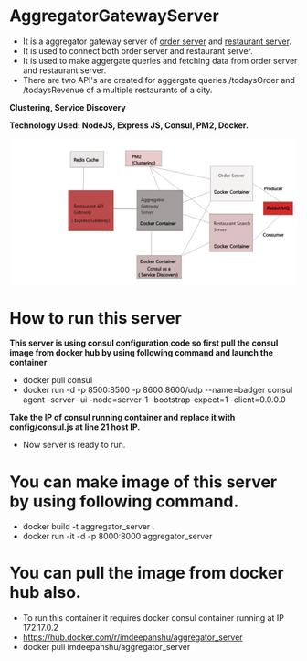 # AggregatorGatewayServer
- It is a aggregator gateway server of [order server](https://github.com/imdeepanshugpt/orderServer) and [restaurant server](https://github.com/imdeepanshugpt/restaurantServer).
- It is used to connect both order server and restaurant server.
- It is used to make aggergate queries and fetching data from order server and restaurant server.
- There are two API's are created for aggergate queries /todaysOrder and /todaysRevenue of a multiple restaurants of a city.

**Clustering, Service Discovery**

**Technology Used: NodeJS, Express JS, Consul, PM2, Docker.**

![Micro Services Architecture](images/MicroServices.png)

# How to run this server

**This server is using consul configuration code so first pull the consul image from docker hub by using following command and launch the container**

- docker pull consul
- docker run -d -p 8500:8500 -p 8600:8600/udp --name=badger consul agent -server -ui -node=server-1 -bootstrap-expect=1 -client=0.0.0.0

**Take the IP of consul running container and replace it with config/consul.js at line 21 host IP.**
- Now server is ready to run.

# You can make image of this server by using following command.
- docker build -t aggregator_server .
- docker run -it -d -p 8000:8000 aggregator_server

# You can pull the image from docker hub also.
- To run this container it requires docker consul container running at IP 172.17.0.2 
- https://hub.docker.com/r/imdeepanshu/aggregator_server
- docker pull imdeepanshu/aggregator_server

